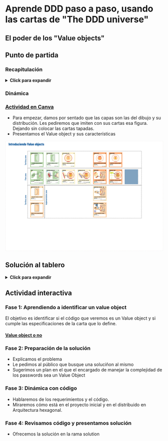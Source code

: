 # Aprende DDD paso a paso, usando las cartas de "The DDD universe"

## El poder de los "Value objects"

## Punto de partida

### Recapitulación

<details>
  <summary><b>Click para expandir</b></summary>

Mostraremos a los asistentes una pequeña presentación hablando de los beneficios de DDD y su objetivo.

Acto seguido, les daremos acceso al repositorio y les explicamos los puntos clave.

- Es código plano
- Simula un framework
- Hay tests a nivel de controlador para asegurar que no rompemos nada

```
TODO: Link a presentación.
```
</details>

### Dinámica

### [Actividad en Canva](https://www.canva.com/design/DAF6VDIfdkE/jBve6kYf6zX9ly9tyEToNA/edit?utm_content=DAF6VDIfdkE&utm_campaign=designshare&utm_medium=link2&utm_source=sharebutton)

- Para empezar, damos por sentado que las capas son las del dibujo y su distribución. Les pediremos que imiten con sus cartas esa figura. Dejando sin colocar las cartas tapadas.
- Presentamos el Value object y sus características

![introduciendo-value-objects](introduciendo-value-objects.webp)

## Solución al tablero

<details>
  <summary><b>Click para expandir</b></summary>

![introduciendo-value-objects-2](introduciendo-value-objects-2.webp)
</details>

## Actividad interactiva

### Fase 1: Aprendiendo a identificar un value object

El objetivo es identificar si el código que veremos es un Value object y si cumple las especificaciones de la carta que lo define.

#### [Value object o no](https://theddduniverse.com/game-cards/cards/primary/value-object/#actividad-value-object-o-no)

### Fase 2: Preparación de la solución

- Explicamos el problema
- Le pedimos al público que busque una soluciñon al mismo
- Sugerimos un plan en el que el encargado de manejar la complejidad de los passwords sea un Value Object

### Fase 3: Dinámica con código

- Hablaremos de los requerimientos y el código.
- Miraremos cómo está en el proyecto inicial y en el distribuido en Arquitectura hexagonal.

### Fase 4: Revisamos código y presentamos solución

- Ofrecemos la solución en la rama solution
